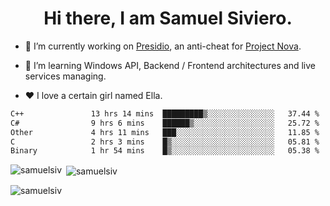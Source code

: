 <h1 align="center">Hi there, I am Samuel Siviero.</h1>

- 🔭 I’m currently working on [Presidio](https://presidio.ac), an anti-cheat for [Project Nova](https://discord.gg/novafn).

- 🌱 I’m learning Windows API, Backend / Frontend architectures and live services managing.

- ❤️ I love a certain girl named Ella.

<!--START_SECTION:waka-->

```txt
C++               13 hrs 14 mins  █████████▒░░░░░░░░░░░░░░░   37.44 %
C#                9 hrs 6 mins    ██████▒░░░░░░░░░░░░░░░░░░   25.72 %
Other             4 hrs 11 mins   ███░░░░░░░░░░░░░░░░░░░░░░   11.85 %
C                 2 hrs 3 mins    █▒░░░░░░░░░░░░░░░░░░░░░░░   05.81 %
Binary            1 hr 54 mins    █▒░░░░░░░░░░░░░░░░░░░░░░░   05.38 %
```

<!--END_SECTION:waka-->

<p><img align="left" src="https://github-readme-stats.vercel.app/api/top-langs?username=samuelsiv&show_icons=true&locale=en&layout=compact&theme=radical" alt="samuelsiv" /></p>

<p>&nbsp;<img align="center" src="https://github-readme-stats.vercel.app/api?username=samuelsiv&show_icons=true&locale=en&theme=radical" alt="samuelsiv" /></p>
<p align="left"> <img src="https://komarev.com/ghpvc/?username=samuelsiv&label=Profile%20views&color=0e75b6&style=flat" alt="samuelsiv" /> </p>
